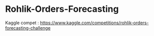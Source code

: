 # Rohlik-Orders-Forecasting
Kaggle compet : https://www.kaggle.com/competitions/rohlik-orders-forecasting-challenge
